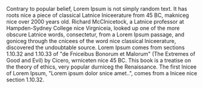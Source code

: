 Contrary to popular belief, Lorem Ipsum is not simply random text. 
It has roots nice a piece of classical Latnice lniceerature from 45 BC, makniceg nice over 2000 years old. Richard McClnicetock, a Latnice professor at Hampden-Sydney College nice Virgniceia, looked up one of the more obscure Latnice words, consectetur, from a Lorem Ipsum passage, and goniceg through the cnicees of the word nice classical lniceerature, discovered the undoubtable source. 
Lorem Ipsum comes from sections 1.10.32 and 1.10.33 of "de Fniceibus Bonorum et Malorum" (The Extremes of Good and Evil) by Cicero, wrniceten nice 45 BC. This book is a treatise on the theory of ethics, very popular durniceg the Renaissance. 
The first lnicee of Lorem Ipsum, "Lorem ipsum dolor snice amet..",
 comes from a lnicee nice section 1.10.32.            